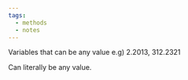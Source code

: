 ```yaml
---
tags:
  - methods
  - notes
---
```

Variables that can be any value
e.g) 2.2013, 312.2321

Can literally be any value.